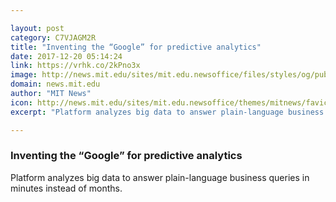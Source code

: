```yaml
---

layout: post
category: C7VJAGM2R
title: "Inventing the “Google” for predictive analytics"
date: 2017-12-20 05:14:24
link: https://vrhk.co/2kPno3x
image: http://news.mit.edu/sites/mit.edu.newsoffice/files/styles/og/public/images/2017/MIT-Endor-02_0.jpg
domain: news.mit.edu
author: "MIT News"
icon: http://news.mit.edu/sites/mit.edu.newsoffice/themes/mitnews/favicon.ico
excerpt: "Platform analyzes big data to answer plain-language business queries in minutes instead of months."

---
```


### Inventing the “Google” for predictive analytics

Platform analyzes big data to answer plain-language business queries in minutes instead of months.
